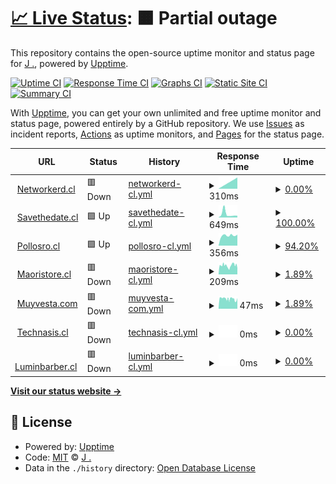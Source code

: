 # [📈 Live Status](https://status.networkerd.cl): <!--live status--> **🟧 Partial outage**

This repository contains the open-source uptime monitor and status page for [J .](https://networkerd.cl), powered by [Upptime](https://github.com/upptime/upptime).

[![Uptime CI](https://github.com/thejoker-dev/upptime/workflows/Uptime%20CI/badge.svg)](https://github.com/thejoker-dev/upptime/actions?query=workflow%3A%22Uptime+CI%22)
[![Response Time CI](https://github.com/thejoker-dev/upptime/workflows/Response%20Time%20CI/badge.svg)](https://github.com/thejoker-dev/upptime/actions?query=workflow%3A%22Response+Time+CI%22)
[![Graphs CI](https://github.com/thejoker-dev/upptime/workflows/Graphs%20CI/badge.svg)](https://github.com/thejoker-dev/upptime/actions?query=workflow%3A%22Graphs+CI%22)
[![Static Site CI](https://github.com/thejoker-dev/upptime/workflows/Static%20Site%20CI/badge.svg)](https://github.com/thejoker-dev/upptime/actions?query=workflow%3A%22Static+Site+CI%22)
[![Summary CI](https://github.com/thejoker-dev/upptime/workflows/Summary%20CI/badge.svg)](https://github.com/thejoker-dev/upptime/actions?query=workflow%3A%22Summary+CI%22)

With [Upptime](https://upptime.js.org), you can get your own unlimited and free uptime monitor and status page, powered entirely by a GitHub repository. We use [Issues](https://github.com/thejoker-dev/upptime/issues) as incident reports, [Actions](https://github.com/thejoker-dev/upptime/actions) as uptime monitors, and [Pages](https://status.networkerd.cl) for the status page.

<!--start: status pages-->
<!-- This summary is generated by Upptime (https://github.com/upptime/upptime) -->
<!-- Do not edit this manually, your changes will be overwritten -->
<!-- prettier-ignore -->
| URL | Status | History | Response Time | Uptime |
| --- | ------ | ------- | ------------- | ------ |
| <img alt="" src="https://icons.duckduckgo.com/ip3/networkerd.cl.ico" height="13"> [Networkerd.cl](https://networkerd.cl) | 🟥 Down | [networkerd-cl.yml](https://github.com/thejoker-dev/upptime/commits/HEAD/history/networkerd-cl.yml) | <details><summary><img alt="Response time graph" src="./graphs/networkerd-cl/response-time-week.png" height="20"> 310ms</summary><br><a href="https://status.networkerd.cl/history/networkerd-cl"><img alt="Response time 315" src="https://img.shields.io/endpoint?url=https%3A%2F%2Fraw.githubusercontent.com%2Fthejoker-dev%2Fupptime%2FHEAD%2Fapi%2Fnetworkerd-cl%2Fresponse-time.json"></a><br><a href="https://status.networkerd.cl/history/networkerd-cl"><img alt="24-hour response time 0" src="https://img.shields.io/endpoint?url=https%3A%2F%2Fraw.githubusercontent.com%2Fthejoker-dev%2Fupptime%2FHEAD%2Fapi%2Fnetworkerd-cl%2Fresponse-time-day.json"></a><br><a href="https://status.networkerd.cl/history/networkerd-cl"><img alt="7-day response time 310" src="https://img.shields.io/endpoint?url=https%3A%2F%2Fraw.githubusercontent.com%2Fthejoker-dev%2Fupptime%2FHEAD%2Fapi%2Fnetworkerd-cl%2Fresponse-time-week.json"></a><br><a href="https://status.networkerd.cl/history/networkerd-cl"><img alt="30-day response time 310" src="https://img.shields.io/endpoint?url=https%3A%2F%2Fraw.githubusercontent.com%2Fthejoker-dev%2Fupptime%2FHEAD%2Fapi%2Fnetworkerd-cl%2Fresponse-time-month.json"></a><br><a href="https://status.networkerd.cl/history/networkerd-cl"><img alt="1-year response time 296" src="https://img.shields.io/endpoint?url=https%3A%2F%2Fraw.githubusercontent.com%2Fthejoker-dev%2Fupptime%2FHEAD%2Fapi%2Fnetworkerd-cl%2Fresponse-time-year.json"></a></details> | <details><summary><a href="https://status.networkerd.cl/history/networkerd-cl">0.00%</a></summary><a href="https://status.networkerd.cl/history/networkerd-cl"><img alt="All-time uptime 53.67%" src="https://img.shields.io/endpoint?url=https%3A%2F%2Fraw.githubusercontent.com%2Fthejoker-dev%2Fupptime%2FHEAD%2Fapi%2Fnetworkerd-cl%2Fuptime.json"></a><br><a href="https://status.networkerd.cl/history/networkerd-cl"><img alt="24-hour uptime 0.00%" src="https://img.shields.io/endpoint?url=https%3A%2F%2Fraw.githubusercontent.com%2Fthejoker-dev%2Fupptime%2FHEAD%2Fapi%2Fnetworkerd-cl%2Fuptime-day.json"></a><br><a href="https://status.networkerd.cl/history/networkerd-cl"><img alt="7-day uptime 0.00%" src="https://img.shields.io/endpoint?url=https%3A%2F%2Fraw.githubusercontent.com%2Fthejoker-dev%2Fupptime%2FHEAD%2Fapi%2Fnetworkerd-cl%2Fuptime-week.json"></a><br><a href="https://status.networkerd.cl/history/networkerd-cl"><img alt="30-day uptime 0.00%" src="https://img.shields.io/endpoint?url=https%3A%2F%2Fraw.githubusercontent.com%2Fthejoker-dev%2Fupptime%2FHEAD%2Fapi%2Fnetworkerd-cl%2Fuptime-month.json"></a><br><a href="https://status.networkerd.cl/history/networkerd-cl"><img alt="1-year uptime 6.47%" src="https://img.shields.io/endpoint?url=https%3A%2F%2Fraw.githubusercontent.com%2Fthejoker-dev%2Fupptime%2FHEAD%2Fapi%2Fnetworkerd-cl%2Fuptime-year.json"></a></details>
| <img alt="" src="https://icons.duckduckgo.com/ip3/www.savethedate.cl.ico" height="13"> [Savethedate.cl](https://www.savethedate.cl) | 🟩 Up | [savethedate-cl.yml](https://github.com/thejoker-dev/upptime/commits/HEAD/history/savethedate-cl.yml) | <details><summary><img alt="Response time graph" src="./graphs/savethedate-cl/response-time-week.png" height="20"> 649ms</summary><br><a href="https://status.networkerd.cl/history/savethedate-cl"><img alt="Response time 585" src="https://img.shields.io/endpoint?url=https%3A%2F%2Fraw.githubusercontent.com%2Fthejoker-dev%2Fupptime%2FHEAD%2Fapi%2Fsavethedate-cl%2Fresponse-time.json"></a><br><a href="https://status.networkerd.cl/history/savethedate-cl"><img alt="24-hour response time 331" src="https://img.shields.io/endpoint?url=https%3A%2F%2Fraw.githubusercontent.com%2Fthejoker-dev%2Fupptime%2FHEAD%2Fapi%2Fsavethedate-cl%2Fresponse-time-day.json"></a><br><a href="https://status.networkerd.cl/history/savethedate-cl"><img alt="7-day response time 649" src="https://img.shields.io/endpoint?url=https%3A%2F%2Fraw.githubusercontent.com%2Fthejoker-dev%2Fupptime%2FHEAD%2Fapi%2Fsavethedate-cl%2Fresponse-time-week.json"></a><br><a href="https://status.networkerd.cl/history/savethedate-cl"><img alt="30-day response time 848" src="https://img.shields.io/endpoint?url=https%3A%2F%2Fraw.githubusercontent.com%2Fthejoker-dev%2Fupptime%2FHEAD%2Fapi%2Fsavethedate-cl%2Fresponse-time-month.json"></a><br><a href="https://status.networkerd.cl/history/savethedate-cl"><img alt="1-year response time 512" src="https://img.shields.io/endpoint?url=https%3A%2F%2Fraw.githubusercontent.com%2Fthejoker-dev%2Fupptime%2FHEAD%2Fapi%2Fsavethedate-cl%2Fresponse-time-year.json"></a></details> | <details><summary><a href="https://status.networkerd.cl/history/savethedate-cl">100.00%</a></summary><a href="https://status.networkerd.cl/history/savethedate-cl"><img alt="All-time uptime 91.06%" src="https://img.shields.io/endpoint?url=https%3A%2F%2Fraw.githubusercontent.com%2Fthejoker-dev%2Fupptime%2FHEAD%2Fapi%2Fsavethedate-cl%2Fuptime.json"></a><br><a href="https://status.networkerd.cl/history/savethedate-cl"><img alt="24-hour uptime 100.00%" src="https://img.shields.io/endpoint?url=https%3A%2F%2Fraw.githubusercontent.com%2Fthejoker-dev%2Fupptime%2FHEAD%2Fapi%2Fsavethedate-cl%2Fuptime-day.json"></a><br><a href="https://status.networkerd.cl/history/savethedate-cl"><img alt="7-day uptime 100.00%" src="https://img.shields.io/endpoint?url=https%3A%2F%2Fraw.githubusercontent.com%2Fthejoker-dev%2Fupptime%2FHEAD%2Fapi%2Fsavethedate-cl%2Fuptime-week.json"></a><br><a href="https://status.networkerd.cl/history/savethedate-cl"><img alt="30-day uptime 100.00%" src="https://img.shields.io/endpoint?url=https%3A%2F%2Fraw.githubusercontent.com%2Fthejoker-dev%2Fupptime%2FHEAD%2Fapi%2Fsavethedate-cl%2Fuptime-month.json"></a><br><a href="https://status.networkerd.cl/history/savethedate-cl"><img alt="1-year uptime 85.51%" src="https://img.shields.io/endpoint?url=https%3A%2F%2Fraw.githubusercontent.com%2Fthejoker-dev%2Fupptime%2FHEAD%2Fapi%2Fsavethedate-cl%2Fuptime-year.json"></a></details>
| <img alt="" src="https://icons.duckduckgo.com/ip3/www.pollosro.cl.ico" height="13"> [Pollosro.cl](https://www.pollosro.cl) | 🟩 Up | [pollosro-cl.yml](https://github.com/thejoker-dev/upptime/commits/HEAD/history/pollosro-cl.yml) | <details><summary><img alt="Response time graph" src="./graphs/pollosro-cl/response-time-week.png" height="20"> 356ms</summary><br><a href="https://status.networkerd.cl/history/pollosro-cl"><img alt="Response time 508" src="https://img.shields.io/endpoint?url=https%3A%2F%2Fraw.githubusercontent.com%2Fthejoker-dev%2Fupptime%2FHEAD%2Fapi%2Fpollosro-cl%2Fresponse-time.json"></a><br><a href="https://status.networkerd.cl/history/pollosro-cl"><img alt="24-hour response time 390" src="https://img.shields.io/endpoint?url=https%3A%2F%2Fraw.githubusercontent.com%2Fthejoker-dev%2Fupptime%2FHEAD%2Fapi%2Fpollosro-cl%2Fresponse-time-day.json"></a><br><a href="https://status.networkerd.cl/history/pollosro-cl"><img alt="7-day response time 356" src="https://img.shields.io/endpoint?url=https%3A%2F%2Fraw.githubusercontent.com%2Fthejoker-dev%2Fupptime%2FHEAD%2Fapi%2Fpollosro-cl%2Fresponse-time-week.json"></a><br><a href="https://status.networkerd.cl/history/pollosro-cl"><img alt="30-day response time 649" src="https://img.shields.io/endpoint?url=https%3A%2F%2Fraw.githubusercontent.com%2Fthejoker-dev%2Fupptime%2FHEAD%2Fapi%2Fpollosro-cl%2Fresponse-time-month.json"></a><br><a href="https://status.networkerd.cl/history/pollosro-cl"><img alt="1-year response time 542" src="https://img.shields.io/endpoint?url=https%3A%2F%2Fraw.githubusercontent.com%2Fthejoker-dev%2Fupptime%2FHEAD%2Fapi%2Fpollosro-cl%2Fresponse-time-year.json"></a></details> | <details><summary><a href="https://status.networkerd.cl/history/pollosro-cl">94.20%</a></summary><a href="https://status.networkerd.cl/history/pollosro-cl"><img alt="All-time uptime 91.70%" src="https://img.shields.io/endpoint?url=https%3A%2F%2Fraw.githubusercontent.com%2Fthejoker-dev%2Fupptime%2FHEAD%2Fapi%2Fpollosro-cl%2Fuptime.json"></a><br><a href="https://status.networkerd.cl/history/pollosro-cl"><img alt="24-hour uptime 100.00%" src="https://img.shields.io/endpoint?url=https%3A%2F%2Fraw.githubusercontent.com%2Fthejoker-dev%2Fupptime%2FHEAD%2Fapi%2Fpollosro-cl%2Fuptime-day.json"></a><br><a href="https://status.networkerd.cl/history/pollosro-cl"><img alt="7-day uptime 94.20%" src="https://img.shields.io/endpoint?url=https%3A%2F%2Fraw.githubusercontent.com%2Fthejoker-dev%2Fupptime%2FHEAD%2Fapi%2Fpollosro-cl%2Fuptime-week.json"></a><br><a href="https://status.networkerd.cl/history/pollosro-cl"><img alt="30-day uptime 98.66%" src="https://img.shields.io/endpoint?url=https%3A%2F%2Fraw.githubusercontent.com%2Fthejoker-dev%2Fupptime%2FHEAD%2Fapi%2Fpollosro-cl%2Fuptime-month.json"></a><br><a href="https://status.networkerd.cl/history/pollosro-cl"><img alt="1-year uptime 84.77%" src="https://img.shields.io/endpoint?url=https%3A%2F%2Fraw.githubusercontent.com%2Fthejoker-dev%2Fupptime%2FHEAD%2Fapi%2Fpollosro-cl%2Fuptime-year.json"></a></details>
| <img alt="" src="https://icons.duckduckgo.com/ip3/maoristore.cl.ico" height="13"> [Maoristore.cl](https://maoristore.cl) | 🟥 Down | [maoristore-cl.yml](https://github.com/thejoker-dev/upptime/commits/HEAD/history/maoristore-cl.yml) | <details><summary><img alt="Response time graph" src="./graphs/maoristore-cl/response-time-week.png" height="20"> 209ms</summary><br><a href="https://status.networkerd.cl/history/maoristore-cl"><img alt="Response time 923" src="https://img.shields.io/endpoint?url=https%3A%2F%2Fraw.githubusercontent.com%2Fthejoker-dev%2Fupptime%2FHEAD%2Fapi%2Fmaoristore-cl%2Fresponse-time.json"></a><br><a href="https://status.networkerd.cl/history/maoristore-cl"><img alt="24-hour response time 189" src="https://img.shields.io/endpoint?url=https%3A%2F%2Fraw.githubusercontent.com%2Fthejoker-dev%2Fupptime%2FHEAD%2Fapi%2Fmaoristore-cl%2Fresponse-time-day.json"></a><br><a href="https://status.networkerd.cl/history/maoristore-cl"><img alt="7-day response time 209" src="https://img.shields.io/endpoint?url=https%3A%2F%2Fraw.githubusercontent.com%2Fthejoker-dev%2Fupptime%2FHEAD%2Fapi%2Fmaoristore-cl%2Fresponse-time-week.json"></a><br><a href="https://status.networkerd.cl/history/maoristore-cl"><img alt="30-day response time 213" src="https://img.shields.io/endpoint?url=https%3A%2F%2Fraw.githubusercontent.com%2Fthejoker-dev%2Fupptime%2FHEAD%2Fapi%2Fmaoristore-cl%2Fresponse-time-month.json"></a><br><a href="https://status.networkerd.cl/history/maoristore-cl"><img alt="1-year response time 1031" src="https://img.shields.io/endpoint?url=https%3A%2F%2Fraw.githubusercontent.com%2Fthejoker-dev%2Fupptime%2FHEAD%2Fapi%2Fmaoristore-cl%2Fresponse-time-year.json"></a></details> | <details><summary><a href="https://status.networkerd.cl/history/maoristore-cl">1.89%</a></summary><a href="https://status.networkerd.cl/history/maoristore-cl"><img alt="All-time uptime 88.53%" src="https://img.shields.io/endpoint?url=https%3A%2F%2Fraw.githubusercontent.com%2Fthejoker-dev%2Fupptime%2FHEAD%2Fapi%2Fmaoristore-cl%2Fuptime.json"></a><br><a href="https://status.networkerd.cl/history/maoristore-cl"><img alt="24-hour uptime 0.98%" src="https://img.shields.io/endpoint?url=https%3A%2F%2Fraw.githubusercontent.com%2Fthejoker-dev%2Fupptime%2FHEAD%2Fapi%2Fmaoristore-cl%2Fuptime-day.json"></a><br><a href="https://status.networkerd.cl/history/maoristore-cl"><img alt="7-day uptime 1.89%" src="https://img.shields.io/endpoint?url=https%3A%2F%2Fraw.githubusercontent.com%2Fthejoker-dev%2Fupptime%2FHEAD%2Fapi%2Fmaoristore-cl%2Fuptime-week.json"></a><br><a href="https://status.networkerd.cl/history/maoristore-cl"><img alt="30-day uptime 0.00%" src="https://img.shields.io/endpoint?url=https%3A%2F%2Fraw.githubusercontent.com%2Fthejoker-dev%2Fupptime%2FHEAD%2Fapi%2Fmaoristore-cl%2Fuptime-month.json"></a><br><a href="https://status.networkerd.cl/history/maoristore-cl"><img alt="1-year uptime 76.71%" src="https://img.shields.io/endpoint?url=https%3A%2F%2Fraw.githubusercontent.com%2Fthejoker-dev%2Fupptime%2FHEAD%2Fapi%2Fmaoristore-cl%2Fuptime-year.json"></a></details>
| <img alt="" src="https://icons.duckduckgo.com/ip3/maoristore.cl.ico" height="13"> [Muyvesta.com](https://maoristore.cl) | 🟥 Down | [muyvesta-com.yml](https://github.com/thejoker-dev/upptime/commits/HEAD/history/muyvesta-com.yml) | <details><summary><img alt="Response time graph" src="./graphs/muyvesta-com/response-time-week.png" height="20"> 47ms</summary><br><a href="https://status.networkerd.cl/history/muyvesta-com"><img alt="Response time 576" src="https://img.shields.io/endpoint?url=https%3A%2F%2Fraw.githubusercontent.com%2Fthejoker-dev%2Fupptime%2FHEAD%2Fapi%2Fmuyvesta-com%2Fresponse-time.json"></a><br><a href="https://status.networkerd.cl/history/muyvesta-com"><img alt="24-hour response time 52" src="https://img.shields.io/endpoint?url=https%3A%2F%2Fraw.githubusercontent.com%2Fthejoker-dev%2Fupptime%2FHEAD%2Fapi%2Fmuyvesta-com%2Fresponse-time-day.json"></a><br><a href="https://status.networkerd.cl/history/muyvesta-com"><img alt="7-day response time 47" src="https://img.shields.io/endpoint?url=https%3A%2F%2Fraw.githubusercontent.com%2Fthejoker-dev%2Fupptime%2FHEAD%2Fapi%2Fmuyvesta-com%2Fresponse-time-week.json"></a><br><a href="https://status.networkerd.cl/history/muyvesta-com"><img alt="30-day response time 48" src="https://img.shields.io/endpoint?url=https%3A%2F%2Fraw.githubusercontent.com%2Fthejoker-dev%2Fupptime%2FHEAD%2Fapi%2Fmuyvesta-com%2Fresponse-time-month.json"></a><br><a href="https://status.networkerd.cl/history/muyvesta-com"><img alt="1-year response time 723" src="https://img.shields.io/endpoint?url=https%3A%2F%2Fraw.githubusercontent.com%2Fthejoker-dev%2Fupptime%2FHEAD%2Fapi%2Fmuyvesta-com%2Fresponse-time-year.json"></a></details> | <details><summary><a href="https://status.networkerd.cl/history/muyvesta-com">1.89%</a></summary><a href="https://status.networkerd.cl/history/muyvesta-com"><img alt="All-time uptime 88.53%" src="https://img.shields.io/endpoint?url=https%3A%2F%2Fraw.githubusercontent.com%2Fthejoker-dev%2Fupptime%2FHEAD%2Fapi%2Fmuyvesta-com%2Fuptime.json"></a><br><a href="https://status.networkerd.cl/history/muyvesta-com"><img alt="24-hour uptime 0.98%" src="https://img.shields.io/endpoint?url=https%3A%2F%2Fraw.githubusercontent.com%2Fthejoker-dev%2Fupptime%2FHEAD%2Fapi%2Fmuyvesta-com%2Fuptime-day.json"></a><br><a href="https://status.networkerd.cl/history/muyvesta-com"><img alt="7-day uptime 1.89%" src="https://img.shields.io/endpoint?url=https%3A%2F%2Fraw.githubusercontent.com%2Fthejoker-dev%2Fupptime%2FHEAD%2Fapi%2Fmuyvesta-com%2Fuptime-week.json"></a><br><a href="https://status.networkerd.cl/history/muyvesta-com"><img alt="30-day uptime 0.00%" src="https://img.shields.io/endpoint?url=https%3A%2F%2Fraw.githubusercontent.com%2Fthejoker-dev%2Fupptime%2FHEAD%2Fapi%2Fmuyvesta-com%2Fuptime-month.json"></a><br><a href="https://status.networkerd.cl/history/muyvesta-com"><img alt="1-year uptime 76.71%" src="https://img.shields.io/endpoint?url=https%3A%2F%2Fraw.githubusercontent.com%2Fthejoker-dev%2Fupptime%2FHEAD%2Fapi%2Fmuyvesta-com%2Fuptime-year.json"></a></details>
| <img alt="" src="https://icons.duckduckgo.com/ip3/www.technasis.cl.ico" height="13"> [Technasis.cl](https://www.technasis.cl) | 🟥 Down | [technasis-cl.yml](https://github.com/thejoker-dev/upptime/commits/HEAD/history/technasis-cl.yml) | <details><summary><img alt="Response time graph" src="./graphs/technasis-cl/response-time-week.png" height="20"> 0ms</summary><br><a href="https://status.networkerd.cl/history/technasis-cl"><img alt="Response time 191" src="https://img.shields.io/endpoint?url=https%3A%2F%2Fraw.githubusercontent.com%2Fthejoker-dev%2Fupptime%2FHEAD%2Fapi%2Ftechnasis-cl%2Fresponse-time.json"></a><br><a href="https://status.networkerd.cl/history/technasis-cl"><img alt="24-hour response time 0" src="https://img.shields.io/endpoint?url=https%3A%2F%2Fraw.githubusercontent.com%2Fthejoker-dev%2Fupptime%2FHEAD%2Fapi%2Ftechnasis-cl%2Fresponse-time-day.json"></a><br><a href="https://status.networkerd.cl/history/technasis-cl"><img alt="7-day response time 0" src="https://img.shields.io/endpoint?url=https%3A%2F%2Fraw.githubusercontent.com%2Fthejoker-dev%2Fupptime%2FHEAD%2Fapi%2Ftechnasis-cl%2Fresponse-time-week.json"></a><br><a href="https://status.networkerd.cl/history/technasis-cl"><img alt="30-day response time 0" src="https://img.shields.io/endpoint?url=https%3A%2F%2Fraw.githubusercontent.com%2Fthejoker-dev%2Fupptime%2FHEAD%2Fapi%2Ftechnasis-cl%2Fresponse-time-month.json"></a><br><a href="https://status.networkerd.cl/history/technasis-cl"><img alt="1-year response time 147" src="https://img.shields.io/endpoint?url=https%3A%2F%2Fraw.githubusercontent.com%2Fthejoker-dev%2Fupptime%2FHEAD%2Fapi%2Ftechnasis-cl%2Fresponse-time-year.json"></a></details> | <details><summary><a href="https://status.networkerd.cl/history/technasis-cl">0.00%</a></summary><a href="https://status.networkerd.cl/history/technasis-cl"><img alt="All-time uptime 21.84%" src="https://img.shields.io/endpoint?url=https%3A%2F%2Fraw.githubusercontent.com%2Fthejoker-dev%2Fupptime%2FHEAD%2Fapi%2Ftechnasis-cl%2Fuptime.json"></a><br><a href="https://status.networkerd.cl/history/technasis-cl"><img alt="24-hour uptime 0.00%" src="https://img.shields.io/endpoint?url=https%3A%2F%2Fraw.githubusercontent.com%2Fthejoker-dev%2Fupptime%2FHEAD%2Fapi%2Ftechnasis-cl%2Fuptime-day.json"></a><br><a href="https://status.networkerd.cl/history/technasis-cl"><img alt="7-day uptime 0.00%" src="https://img.shields.io/endpoint?url=https%3A%2F%2Fraw.githubusercontent.com%2Fthejoker-dev%2Fupptime%2FHEAD%2Fapi%2Ftechnasis-cl%2Fuptime-week.json"></a><br><a href="https://status.networkerd.cl/history/technasis-cl"><img alt="30-day uptime 0.00%" src="https://img.shields.io/endpoint?url=https%3A%2F%2Fraw.githubusercontent.com%2Fthejoker-dev%2Fupptime%2FHEAD%2Fapi%2Ftechnasis-cl%2Fuptime-month.json"></a><br><a href="https://status.networkerd.cl/history/technasis-cl"><img alt="1-year uptime 0.00%" src="https://img.shields.io/endpoint?url=https%3A%2F%2Fraw.githubusercontent.com%2Fthejoker-dev%2Fupptime%2FHEAD%2Fapi%2Ftechnasis-cl%2Fuptime-year.json"></a></details>
| <img alt="" src="https://icons.duckduckgo.com/ip3/luminbarber.networkerd.cl.ico" height="13"> [Luminbarber.cl](https://luminbarber.networkerd.cl) | 🟥 Down | [luminbarber-cl.yml](https://github.com/thejoker-dev/upptime/commits/HEAD/history/luminbarber-cl.yml) | <details><summary><img alt="Response time graph" src="./graphs/luminbarber-cl/response-time-week.png" height="20"> 0ms</summary><br><a href="https://status.networkerd.cl/history/luminbarber-cl"><img alt="Response time 446" src="https://img.shields.io/endpoint?url=https%3A%2F%2Fraw.githubusercontent.com%2Fthejoker-dev%2Fupptime%2FHEAD%2Fapi%2Fluminbarber-cl%2Fresponse-time.json"></a><br><a href="https://status.networkerd.cl/history/luminbarber-cl"><img alt="24-hour response time 0" src="https://img.shields.io/endpoint?url=https%3A%2F%2Fraw.githubusercontent.com%2Fthejoker-dev%2Fupptime%2FHEAD%2Fapi%2Fluminbarber-cl%2Fresponse-time-day.json"></a><br><a href="https://status.networkerd.cl/history/luminbarber-cl"><img alt="7-day response time 0" src="https://img.shields.io/endpoint?url=https%3A%2F%2Fraw.githubusercontent.com%2Fthejoker-dev%2Fupptime%2FHEAD%2Fapi%2Fluminbarber-cl%2Fresponse-time-week.json"></a><br><a href="https://status.networkerd.cl/history/luminbarber-cl"><img alt="30-day response time 0" src="https://img.shields.io/endpoint?url=https%3A%2F%2Fraw.githubusercontent.com%2Fthejoker-dev%2Fupptime%2FHEAD%2Fapi%2Fluminbarber-cl%2Fresponse-time-month.json"></a><br><a href="https://status.networkerd.cl/history/luminbarber-cl"><img alt="1-year response time 244" src="https://img.shields.io/endpoint?url=https%3A%2F%2Fraw.githubusercontent.com%2Fthejoker-dev%2Fupptime%2FHEAD%2Fapi%2Fluminbarber-cl%2Fresponse-time-year.json"></a></details> | <details><summary><a href="https://status.networkerd.cl/history/luminbarber-cl">0.00%</a></summary><a href="https://status.networkerd.cl/history/luminbarber-cl"><img alt="All-time uptime 57.63%" src="https://img.shields.io/endpoint?url=https%3A%2F%2Fraw.githubusercontent.com%2Fthejoker-dev%2Fupptime%2FHEAD%2Fapi%2Fluminbarber-cl%2Fuptime.json"></a><br><a href="https://status.networkerd.cl/history/luminbarber-cl"><img alt="24-hour uptime 0.00%" src="https://img.shields.io/endpoint?url=https%3A%2F%2Fraw.githubusercontent.com%2Fthejoker-dev%2Fupptime%2FHEAD%2Fapi%2Fluminbarber-cl%2Fuptime-day.json"></a><br><a href="https://status.networkerd.cl/history/luminbarber-cl"><img alt="7-day uptime 0.00%" src="https://img.shields.io/endpoint?url=https%3A%2F%2Fraw.githubusercontent.com%2Fthejoker-dev%2Fupptime%2FHEAD%2Fapi%2Fluminbarber-cl%2Fuptime-week.json"></a><br><a href="https://status.networkerd.cl/history/luminbarber-cl"><img alt="30-day uptime 0.00%" src="https://img.shields.io/endpoint?url=https%3A%2F%2Fraw.githubusercontent.com%2Fthejoker-dev%2Fupptime%2FHEAD%2Fapi%2Fluminbarber-cl%2Fuptime-month.json"></a><br><a href="https://status.networkerd.cl/history/luminbarber-cl"><img alt="1-year uptime 16.17%" src="https://img.shields.io/endpoint?url=https%3A%2F%2Fraw.githubusercontent.com%2Fthejoker-dev%2Fupptime%2FHEAD%2Fapi%2Fluminbarber-cl%2Fuptime-year.json"></a></details>

<!--end: status pages-->

[**Visit our status website →**](https://status.networkerd.cl)

## 📄 License

- Powered by: [Upptime](https://github.com/upptime/upptime)
- Code: [MIT](./LICENSE) © [J .](https://networkerd.cl)
- Data in the `./history` directory: [Open Database License](https://opendatacommons.org/licenses/odbl/1-0/)
